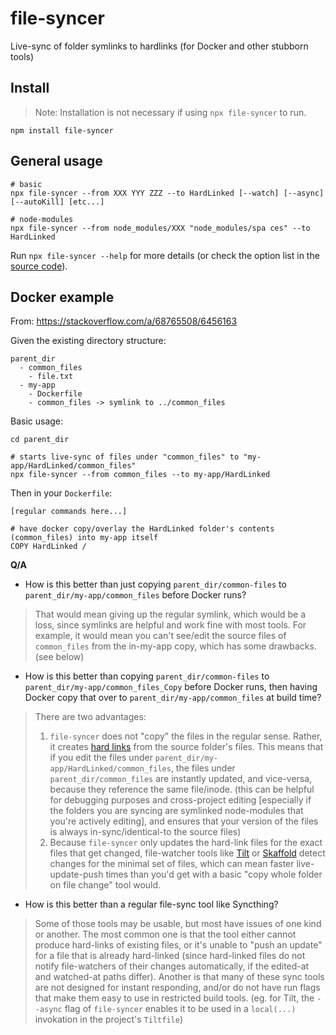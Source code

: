 # file-syncer

Live-sync of folder symlinks to hardlinks (for Docker and other stubborn tools)

## Install

> Note: Installation is not necessary if using `npx file-syncer` to run.

```shell
npm install file-syncer
```

## General usage

```shell
# basic
npx file-syncer --from XXX YYY ZZZ --to HardLinked [--watch] [--async] [--autoKill] [etc...]

# node-modules
npx file-syncer --from node_modules/XXX "node_modules/spa ces" --to HardLinked
```

Run `npx file-syncer --help` for more details (or check the option list in the [source code](https://github.com/Venryx/file-syncer/blob/master/src/index.js)).

## Docker example

From: https://stackoverflow.com/a/68765508/6456163

Given the existing directory structure:

```shell
parent_dir
  - common_files
    - file.txt
  - my-app
    - Dockerfile
    - common_files -> symlink to ../common_files
```

Basic usage:

```shell
cd parent_dir

# starts live-sync of files under "common_files" to "my-app/HardLinked/common_files"
npx file-syncer --from common_files --to my-app/HardLinked
```

Then in your `Dockerfile`:

```shell
[regular commands here...]

# have docker copy/overlay the HardLinked folder's contents (common_files) into my-app itself
COPY HardLinked /
```

**Q/A**

* How is this better than just copying `parent_dir/common-files` to `parent_dir/my-app/common_files` before Docker runs?
> That would mean giving up the regular symlink, which would be a loss, since symlinks are helpful and work fine with most tools. For example, it would mean you can't see/edit the source files of `common_files` from the in-my-app copy, which has some drawbacks. (see below)

* How is this better than copying `parent_dir/common-files` to `parent_dir/my-app/common_files_Copy` before Docker runs, then having Docker copy that over to `parent_dir/my-app/common_files` at build time?
> There are two advantages:
> 1) `file-syncer` does not "copy" the files in the regular sense. Rather, it creates [hard links](https://www.geeksforgeeks.org/soft-hard-links-unixlinux) from the source folder's files. This means that if you edit the files under `parent_dir/my-app/HardLinked/common_files`, the files under `parent_dir/common_files` are instantly updated, and vice-versa, because they reference the same file/inode. (this can be helpful for debugging purposes and cross-project editing [especially if the folders you are syncing are symlinked node-modules that you're actively editing], and ensures that your version of the files is always in-sync/identical-to the source files)
> 2) Because `file-syncer` only updates the hard-link files for the exact files that get changed, file-watcher tools like [Tilt](https://github.com/tilt-dev/tilt) or [Skaffold](https://github.com/GoogleContainerTools/skaffold) detect changes for the minimal set of files, which can mean faster live-update-push times than you'd get with a basic "copy whole folder on file change" tool would.

* How is this better than a regular file-sync tool like Syncthing?
> Some of those tools may be usable, but most have issues of one kind or another. The most common one is that the tool either cannot produce hard-links of existing files, or it's unable to "push an update" for a file that is already hard-linked (since hard-linked files do not notify file-watchers of their changes automatically, if the edited-at and watched-at paths differ). Another is that many of these sync tools are not designed for instant responding, and/or do not have run flags that make them easy to use in restricted build tools. (eg. for Tilt, the `--async` flag of `file-syncer` enables it to be used in a `local(...)` invokation in the project's `Tiltfile`)
